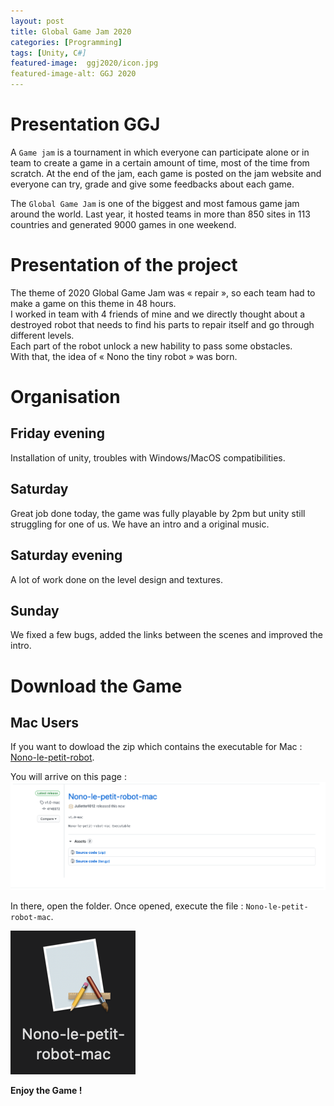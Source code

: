 ```yaml
---
layout: post
title: Global Game Jam 2020
categories: [Programming]
tags: [Unity, C#]
featured-image:  ggj2020/icon.jpg
featured-image-alt: GGJ 2020
---
```


# Presentation GGJ

A `Game jam` is a tournament in which everyone can participate alone or in team to create a game in a certain amount of time, most of the time from scratch.
At the end of the jam, each game is posted on the jam website and everyone can try, grade and give some feedbacks about each game.

The `Global Game Jam` is one of the biggest and most famous game jam around the world. Last year, it hosted teams in more than 850 sites in 113 countries and generated 9000 games in one weekend.

# Presentation of the project

The theme of 2020 Global Game Jam was « repair », so each team had to make a game on this theme in 48 hours.  
I worked in team with 4 friends of mine and we directly thought about a destroyed robot that needs to find his parts to repair itself and go through different levels.  
Each part of the robot unlock a new hability to pass some obstacles.  
With that, the idea of « Nono the tiny robot » was born.

# Organisation

## Friday evening 

Installation of unity, troubles with Windows/MacOS compatibilities.

## Saturday

Great job done today, the game was fully playable by 2pm but unity still struggling for one of us. We have an intro and a original music.  

## Saturday evening 

A lot of work done on the level design and textures. 

## Sunday 

We fixed a few bugs, added the links between the scenes and improved the intro.

# Download the Game

## Mac Users

If you want to dowload the zip which contains the executable for Mac : [Nono-le-petit-robot](https://github.com/Juliette1012/Nono-release/releases/tag/v1.0-mac/dowload).

You will arrive on this page : 
![Mac release](/assets/img/ggj2020/release-mac.png)

In there, open the folder. Once opened, execute the file : `Nono-le-petit-robot-mac`.

![Mac executable](/assets/img/ggj2020/executable-mac.png)

**Enjoy the Game !**